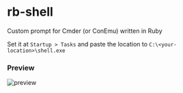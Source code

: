 # rb-shell

Custom prompt for Cmder (or ConEmu) written in Ruby

Set it at `Startup > Tasks` and paste the location to `C:\<your-location>\shell.exe`

### Preview

![preview](https://i.imgur.com/FPIabMK.png)
